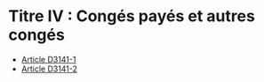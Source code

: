 # Titre IV : Congés payés et autres congés 

* [Article D3141-1](./LEGIARTI000018534315.md)
* [Article D3141-2](./LEGIARTI000018534313.md)
